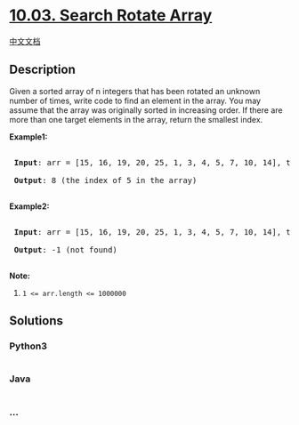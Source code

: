# [10.03. Search Rotate Array](https://leetcode.cn/problems/search-rotate-array-lcci)

[中文文档](/lcci/10.03.Search%20Rotate%20Array/README.md)

## Description

<p>Given a sorted array of n integers that has been rotated an unknown number of times, write code to find an element in the array. You may assume that the array was originally sorted in increasing order. If there are more than one target elements in the array, return the smallest index.</p>

<p><strong>Example1:</strong></p>

<pre>

<strong> Input</strong>: arr = [15, 16, 19, 20, 25, 1, 3, 4, 5, 7, 10, 14], target = 5

<strong> Output</strong>: 8 (the index of 5 in the array)

</pre>

<p><strong>Example2:</strong></p>

<pre>

<strong> Input</strong>: arr = [15, 16, 19, 20, 25, 1, 3, 4, 5, 7, 10, 14], target = 11

<strong> Output</strong>: -1 (not found)

</pre>

<p><strong>Note:</strong></p>

<ol>
	<li><code>1 &lt;= arr.length &lt;= 1000000</code></li>
</ol>

## Solutions

<!-- tabs:start -->

### **Python3**

```python

```

### **Java**

```java

```

### **...**

```

```

<!-- tabs:end -->

